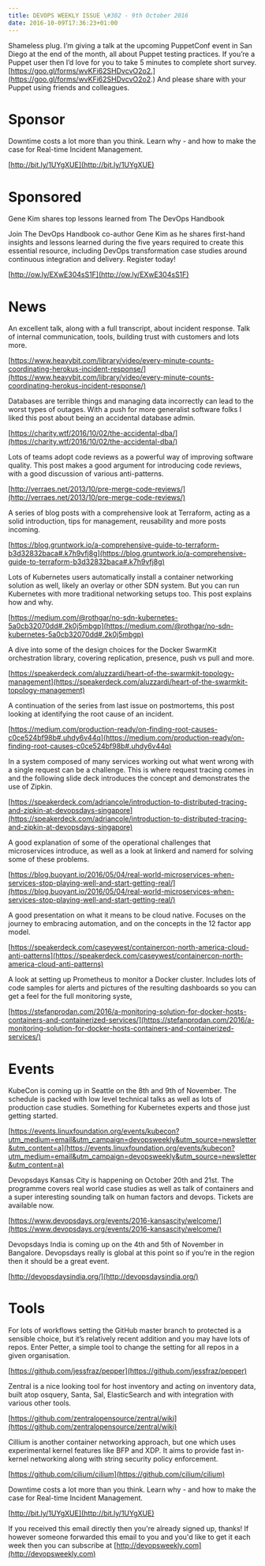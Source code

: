 ```yaml
---
title: DEVOPS WEEKLY ISSUE \#302 - 9th October 2016 
date: 2016-10-09T17:36:23+01:00
---
```


Shameless plug. I’m giving a talk at the upcoming PuppetConf event in San Diego at the end of the month, all about Puppet testing practices. If you’re a Puppet user then I’d love for you to take 5 minutes to complete short survey. [https://goo.gl/forms/wvKFi62SHDvcvO2o2.](https://goo.gl/forms/wvKFi62SHDvcvO2o2.) And please share with your Puppet using friends and colleagues.


Sponsor
======

Downtime costs a lot more than you think. Learn why - and how to make the case for Real-time Incident Management.

[http://bit.ly/1UYgXUE](http://bit.ly/1UYgXUE)


Sponsored
========

Gene Kim shares top lessons learned from The DevOps Handbook

Join The DevOps Handbook co-author Gene Kim as he shares first-hand insights and lessons learned during the five years required to create this essential resource, including DevOps transformation case studies around continuous integration and delivery. Register today!

[http://ow.ly/EXwE304sS1F](http://ow.ly/EXwE304sS1F)


News
====

An excellent talk, along with a full transcript, about incident response. Talk of internal communication, tools, building trust with customers and lots more.

[https://www.heavybit.com/library/video/every-minute-counts-coordinating-herokus-incident-response/](https://www.heavybit.com/library/video/every-minute-counts-coordinating-herokus-incident-response/)


Databases are terrible things and managing data incorrectly can lead to the worst types of outages. With a push for more generalist software folks I liked this post about being an accidental database admin.

[https://charity.wtf/2016/10/02/the-accidental-dba/](https://charity.wtf/2016/10/02/the-accidental-dba/)


Lots of teams adopt code reviews as a powerful way of improving software quality. This post makes a good argument for introducing code reviews, with a good discussion of various anti-patterns.

[http://verraes.net/2013/10/pre-merge-code-reviews/](http://verraes.net/2013/10/pre-merge-code-reviews/)


A series of blog posts with a comprehensive look at Terraform, acting as a solid introduction, tips for management, reusability and more posts incoming.

[https://blog.gruntwork.io/a-comprehensive-guide-to-terraform-b3d32832baca#.k7h9vfj8g](https://blog.gruntwork.io/a-comprehensive-guide-to-terraform-b3d32832baca#.k7h9vfj8g)


Lots of Kubernetes users automatically install a container networking solution as well, likely an overlay or other SDN system. But you can run Kubernetes with more traditional networking setups too. This post explains how and why.

[https://medium.com/@rothgar/no-sdn-kubernetes-5a0cb32070dd#.2k0j5mbgp](https://medium.com/@rothgar/no-sdn-kubernetes-5a0cb32070dd#.2k0j5mbgp)


A dive into some of the design choices for the Docker SwarmKit orchestration library, covering replication, presence, push vs pull and more.

[https://speakerdeck.com/aluzzardi/heart-of-the-swarmkit-topology-management](https://speakerdeck.com/aluzzardi/heart-of-the-swarmkit-topology-management)


A continuation of the series from last issue on postmortems, this post looking at identifying the root cause of an incident.

[https://medium.com/production-ready/on-finding-root-causes-c0ce524bf98b#.uhdy6v44q](https://medium.com/production-ready/on-finding-root-causes-c0ce524bf98b#.uhdy6v44q)


In a system composed of many services working out what went wrong with a single request can be a challenge. This is where request tracing comes in and the following slide deck introduces the concept and demonstrates the use of Zipkin.

[https://speakerdeck.com/adriancole/introduction-to-distributed-tracing-and-zipkin-at-devopsdays-singapore](https://speakerdeck.com/adriancole/introduction-to-distributed-tracing-and-zipkin-at-devopsdays-singapore)


A good explanation of some of the operational challenges that microservices introduce, as well as a look at linkerd and namerd for solving some of these problems.

[https://blog.buoyant.io/2016/05/04/real-world-microservices-when-services-stop-playing-well-and-start-getting-real/](https://blog.buoyant.io/2016/05/04/real-world-microservices-when-services-stop-playing-well-and-start-getting-real/)


A good presentation on what it means to be cloud native. Focuses on the journey to embracing automation, and on the concepts in the 12 factor app model.

[https://speakerdeck.com/caseywest/containercon-north-america-cloud-anti-patterns](https://speakerdeck.com/caseywest/containercon-north-america-cloud-anti-patterns)


A look at setting up Prometheus to monitor a Docker cluster. Includes lots of code samples for alerts and pictures of the resulting dashboards so you can get a feel for the full monitoring syste,

[https://stefanprodan.com/2016/a-monitoring-solution-for-docker-hosts-containers-and-containerized-services/](https://stefanprodan.com/2016/a-monitoring-solution-for-docker-hosts-containers-and-containerized-services/)


Events
======

KubeCon is coming up in Seattle on the 8th and 9th of November. The schedule is packed with low level technical talks as well as lots of production case studies. Something for Kubernetes experts and those just getting started.

[https://events.linuxfoundation.org/events/kubecon?utm_medium=email&utm_campaign=devopsweekly&utm_source=newsletter&utm_content=a](https://events.linuxfoundation.org/events/kubecon?utm_medium=email&utm_campaign=devopsweekly&utm_source=newsletter&utm_content=a)


Devopsdays Kansas City is happening on October 20th and 21st. The programme covers real world case studies as well as talk of containers and a super interesting sounding talk on human factors and devops. Tickets are available now.

[https://www.devopsdays.org/events/2016-kansascity/welcome/](https://www.devopsdays.org/events/2016-kansascity/welcome/)


Devopsdays India is coming up on the 4th and 5th of November in Bangalore. Devopsdays really is global at this point so if you’re in the region then it should be a great event.

[http://devopsdaysindia.org/](http://devopsdaysindia.org/)


Tools
=====

For lots of workflows setting the GitHub master branch to protected is a sensible choice, but it’s relatively recent addition and you may have lots of repos. Enter Petter, a simple tool to change the setting for all repos in a given organisation.

[https://github.com/jessfraz/pepper](https://github.com/jessfraz/pepper)


Zentral is a nice looking tool for host inventory and acting on inventory data, built atop osquery, Santa, Sal, ElasticSearch and with integration with various other tools.

[https://github.com/zentralopensource/zentral/wiki](https://github.com/zentralopensource/zentral/wiki)


Cillium is another container networking approach, but one which uses experimental kernel features like BFP and XDP. It aims to provide fast in-kernel networking along with string security policy enforcement.

[https://github.com/cilium/cilium](https://github.com/cilium/cilium)



Downtime costs a lot more than you think. Learn why - and how to make the case for Real-time Incident Management.

[http://bit.ly/1UYgXUE](http://bit.ly/1UYgXUE)


If you received this email directly then you're already signed up, thanks! If however someone forwarded this email to you and you'd like to get it each week then you can subscribe at [http://devopsweekly.com](http://devopsweekly.com)

